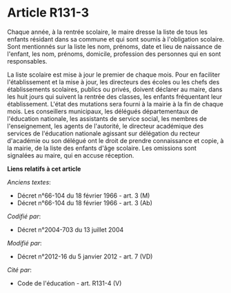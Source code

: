# Article R131-3

Chaque année, à la rentrée scolaire, le maire dresse la liste de tous les enfants résidant dans sa commune et qui sont soumis
à l'obligation scolaire. Sont mentionnés sur la liste les nom, prénoms, date et lieu de naissance de l'enfant, les nom,
prénoms, domicile, profession des personnes qui en sont responsables. 

La liste scolaire est mise à jour le premier de chaque mois. Pour en faciliter l'établissement et la mise à jour, les
directeurs des écoles ou les chefs des établissements scolaires, publics ou privés, doivent déclarer au maire, dans les huit
jours qui suivent la rentrée des classes, les enfants fréquentant leur établissement. L'état des mutations sera fourni à la
mairie à la fin de chaque mois. Les conseillers municipaux, les délégués départementaux de l'éducation nationale, les
assistants de service social, les membres de l'enseignement, les agents de l'autorité,               le directeur académique
des services de l'éducation nationale agissant sur délégation du recteur d'académie ou son délégué ont le droit de prendre
connaissance et copie, à la mairie, de la liste des enfants d'âge scolaire. Les omissions sont signalées au maire, qui en
accuse réception.

**Liens relatifs à cet article**

_Anciens textes_:

  - Décret n°66-104 du 18 février 1966 - art. 3 (M)
  - Décret n°66-104 du 18 février 1966 - art. 3 (Ab)

_Codifié par_:

  - Décret n°2004-703 du 13 juillet 2004

_Modifié par_:

  - Décret n°2012-16 du 5 janvier 2012 - art. 7 (VD)

_Cité par_:

  - Code de l'éducation - art. R131-4 (V)
